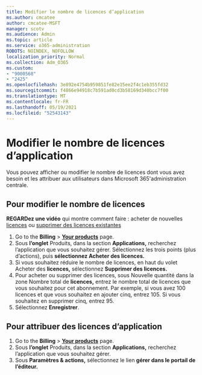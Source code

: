 ```yaml
---
title: Modifier le nombre de licences d’application
ms.author: cmcatee
author: cmcatee-MSFT
manager: scotv
ms.audience: Admin
ms.topic: article
ms.service: o365-administration
ROBOTS: NOINDEX, NOFOLLOW
localization_priority: Normal
ms.collection: Adm_O365
ms.custom:
- "9000568"
- "2425"
ms.openlocfilehash: 3e892e4754b959851fe82e15ee2f4c1eb355fd32
ms.sourcegitcommit: f4866e94918c7b591ad0cd3b58169d340bcc7f00
ms.translationtype: MT
ms.contentlocale: fr-FR
ms.lasthandoff: 05/19/2021
ms.locfileid: "52543143"
---
```

# <a name="change-app-license-quantity"></a>Modifier le nombre de licences d’application

Vous pouvez afficher ou modifier le nombre de licences dont vous avez besoin et les attribuer aux utilisateurs dans Microsoft 365'administration centrale.

## <a name="to-change-license-quantity"></a>Pour modifier le nombre de licences

**REGARDez une vidéo** qui montre comment faire : acheter de nouvelles [licences](https://go.microsoft.com/fwlink/p/?linkid=2154857) ou [supprimer des licences existantes](https://go.microsoft.com/fwlink/p/?linkid=2154938)

1. Go to the **Billing**  >  **[Your products](https://go.microsoft.com/fwlink/p/?linkid=842054)** page.
2. Sous **l’onglet** Produits, dans la section **Applications,** recherchez l’application que vous souhaitez gérer. Sélectionnez les trois points (plus d’actions), puis **sélectionnez Acheter des licences.**
3. Si vous souhaitez réduire le nombre de licences, en haut du volet Acheter des **licences,** sélectionnez **Supprimer des licences.**
4. Pour acheter ou supprimer  des licences, sous Nouvelle quantité dans la zone Nombre total de **licences,** entrez le nombre total de licences que vous souhaitez pour cet abonnement. Par exemple, si vous avez 100 licences et que vous souhaitez en ajouter cinq, entrez 105. Si vous souhaitez en supprimer cinq, entrez 95.
5. Sélectionnez **Enregistrer**.

## <a name="to-assign-app-licenses"></a>Pour attribuer des licences d’application

1. Go to the **Billing**  >  **[Your products](https://go.microsoft.com/fwlink/p/?linkid=842054)** page.
2. Sous **l’onglet** Produits, dans la section **Applications,** recherchez l’application que vous souhaitez gérer.
3. Sous **Paramètres & actions,** sélectionnez le lien **gérer dans le portail de l’éditeur.**